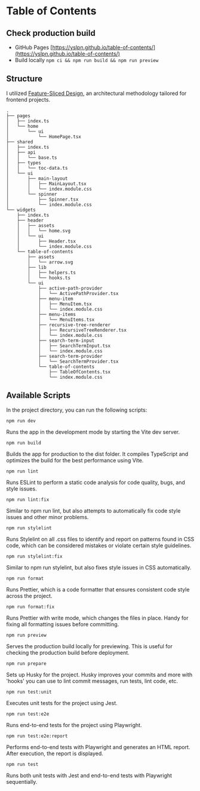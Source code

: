 # Table of Contents

## Check production build

- GitHub Pages [https://yslpn.github.io/table-of-contents/](https://yslpn.github.io/table-of-contents/)
- Build locally `npm ci && npm run build && npm run preview`

## Structure

I utilized [Feature-Sliced Design](https://feature-sliced.design/), an architectural methodology tailored for frontend projects.

```
.
├── pages
│   ├── index.ts
│   └── home
│       └── ui
│           └── HomePage.tsx
├── shared
│   ├── index.ts
│   ├── api
│   │   └── base.ts
│   ├── types
│   │   └── toc-data.ts
│   └── ui
│       ├── main-layout
│       │   ├── MainLayout.tsx
│       │   └── index.module.css
│       └── spinner
│           ├── Spinner.tsx
│           └── index.module.css
└── widgets
    ├── index.ts
    ├── header
    │   ├── assets
    │   │   └── home.svg
    │   └── ui
    │       ├── Header.tsx
    │       └── index.module.css
    └── table-of-contents
        ├── assets
        │   └── arrow.svg
        ├── lib
        │   ├── helpers.ts
        │   └── hooks.ts
        └── ui
            ├── active-path-provider
            │   └── ActivePathProvider.tsx
            ├── menu-item
            │   ├── MenuItem.tsx
            │   └── index.module.css
            ├── menu-items
            │   └── MenuItems.tsx
            ├── recursive-tree-renderer
            │   ├── RecursiveTreeRenderer.tsx
            │   └── index.module.css
            ├── search-term-input
            │   ├── SearchTermInput.tsx
            │   └── index.module.css
            ├── search-term-provider
            │   └── SearchTermProvider.tsx
            └── table-of-contents
                ├── TableOfContents.tsx
                └── index.module.css
```

## Available Scripts

In the project directory, you can run the following scripts:

`npm run dev`

Runs the app in the development mode by starting the Vite dev server.

`npm run build`

Builds the app for production to the dist folder. It compiles TypeScript and optimizes the build for the best performance using Vite.

`npm run lint`

Runs ESLint to perform a static code analysis for code quality, bugs, and style issues.

`npm run lint:fix`

Similar to npm run lint, but also attempts to automatically fix code style issues and other minor problems.

`npm run stylelint`

Runs Stylelint on all .css files to identify and report on patterns found in CSS code, which can be considered mistakes or violate certain style guidelines.

`npm run stylelint:fix`

Similar to npm run stylelint, but also fixes style issues in CSS automatically.

`npm run format`

Runs Prettier, which is a code formatter that ensures consistent code style across the project.

`npm run format:fix`

Runs Prettier with write mode, which changes the files in place. Handy for fixing all formatting issues before committing.

`npm run preview`

Serves the production build locally for previewing. This is useful for checking the production build before deployment.

`npm run prepare`

Sets up Husky for the project. Husky improves your commits and more with 'hooks' you can use to lint commit messages, run tests, lint code, etc.

`npm run test:unit`

Executes unit tests for the project using Jest.

`npm run test:e2e`

Runs end-to-end tests for the project using Playwright.

`npm run test:e2e:report`

Performs end-to-end tests with Playwright and generates an HTML report. After execution, the report is displayed.

`npm run test`

Runs both unit tests with Jest and end-to-end tests with Playwright sequentially.
